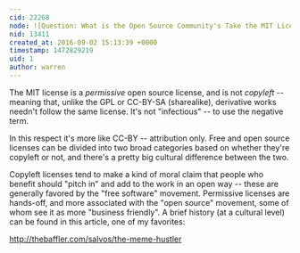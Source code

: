 ```yaml
---
cid: 22268
node: ![Question: What is the Open Source Community's Take the MIT License?](../notes/nshapiro/09-02-2016/question-what-is-the-open-source-community-s-take-the-mit-license)
nid: 13411
created_at: 2016-09-02 15:13:39 +0000
timestamp: 1472829219
uid: 1
author: warren
---
```


The MIT license is a _permissive_ open source license, and is not _copyleft_ -- meaning that, unlike the GPL or CC-BY-SA (sharealike), derivative works needn't follow the same license. It's not "infectious" -- to use the negative term. 

In this respect it's more like CC-BY -- attribution only. Free and open source licenses can be divided into two broad categories based on whether they're copyleft or not, and there's a pretty big cultural difference between the two. 

Copyleft licenses tend to make a kind of moral claim that people who benefit should "pitch in" and add to the work in an open way -- these are generally favored by the "free software" movement. Permissive licenses are hands-off, and more associated with the "open source" movement, some of whom see it as more "business friendly". A brief history (at a cultural level) can be found in this article, one of my favorites: 

http://thebaffler.com/salvos/the-meme-hustler
